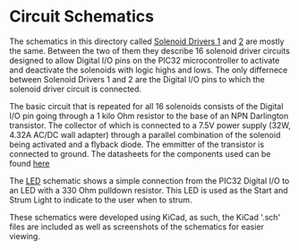 # Circuit Schematics

The schematics in this directory called [Solenoid Drivers 1](Solenoid_Drivers_1.png) and [2](Solenoid_Drivers_2.png) are mostly the same. Between the two of them they describe 16 solenoid driver circuits designed to allow Digital I/O pins on the PIC32 microcontroller to activate and deactivate the solenoids with logic highs and lows. The only differnece between Solenoid Drivers 1 and 2 are the Digital I/O pins to which the solenoid driver circuit is connected.

The basic circuit that is repeated for all 16 solenoids consists of the Digital I/O pin going through a 1 kilo Ohm resistor to the base of an NPN Darlington transistor. The collector of which is connected to a 7.5V power supply (32W, 4.32A AC/DC wall adapter) through a parallel combination of the solenoid being activated and a flyback diode. The emmitter of the transistor is connected to ground. The datasheets for the components used can be found [here](../Docs)

The [LED](LED.png) schematic shows a simple connection from the PIC32 Digital I/O to an LED with a 330 Ohm pulldown resistor. This LED is used as the Start and Strum Light to indicate to the user when to strum.

These schematics were developed using KiCad, as such, the KiCad '.sch' files are included as well as screenshots of the schematics for easier viewing.